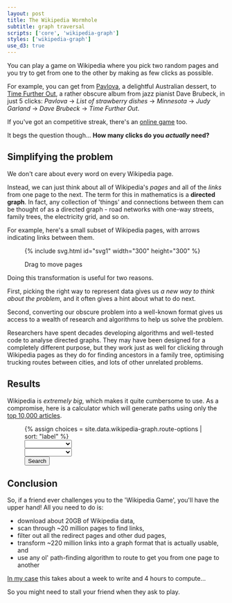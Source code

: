 ```yaml
---
layout: post
title: The Wikipedia Wormhole
subtitle: graph traversal
scripts: ['core', 'wikipedia-graph']
styles: ['wikipedia-graph']
use_d3: true
---
```


You can play a game on Wikipedia where you pick two random pages and you try to get from one to the other by making as few clicks as possible.

For example, you can get from [Pavlova](https://en.wikipedia.org/wiki/Pavlova_(cake)), a delightful Australian dessert, to [Time Further Out](https://en.wikipedia.org/wiki/Time_Further_Out), a rather obscure album from jazz pianist Dave Brubeck, in just 5 clicks: _Pavlova_ → _List of strawberry dishes_ → _Minnesota_ → _Judy Garland_ → _Dave Brubeck_ → _Time Further Out_.

If you've got an competitive streak, there's an [online game](https://www.thewikigame.com) too.

It begs the question though... **How many clicks do you _actually_ need?**

## Simplifying the problem
We don't care about every word on every Wikipedia page.

Instead, we can just think about all of Wikipedia's _pages_ and all of the _links_ from one page to the next. The term for this in mathematics is a **directed graph**. In fact, any collection of 'things' and connections between them can be thought of as a directed graph - road networks with one-way streets, family trees, the electricity grid, and so on. 

For example, here's a small subset of Wikipedia pages, with arrows indicating links between them.

<figure>
{% include svg.html id="svg1" width="300" height="300" %}
<figcaption>
    <p class="caption">Drag to move pages</p>
</figcaption>
</figure>

Doing this transformation is useful for two reasons.

First, picking the right way to represent data gives us _a new way to think about the problem_, and it often gives a hint about what to do next.

Second, converting our obscure problem into a well-known format gives us access to a wealth of research and algorithms to help us solve the problem.

Researchers have spent decades developing algorithms and well-tested code to analyse directed graphs. They may have been designed for a completely different purpose, but they work just as well for clicking through Wikipedia pages as they do for finding ancestors in a family tree, optimising trucking routes between cities, and lots of other unrelated problems. 

## Results

Wikipedia is _extremely big_, which makes it quite cumbersome to use. As a compromise, here is a calculator which will generate paths using only the [top 10,000 articles](https://en.wikipedia.org/wiki/Wikipedia:Vital_articles/Level/4). 

<figure>
<div class="route-query container">
    <div class="route-input row justify-content-center">
        {% assign choices = site.data.wikipedia-graph.route-options | sort: "label" %}
        <div class="col-10 col-sm-6 col-lg">
            <select id="route-start-picker">
                <option></option>
                {% for page in choices %}
                <option value="{{ page.id }}">{{ page.label }}</option>
                {% endfor %}
            </select>
        </div>
        <div class="col-10 col-sm-6 col-lg">
            <select id="route-end-picker">
                <option></option>
                {% for page in choices %}
                <option value="{{ page.id }}">{{ page.label }}</option>
                {% endfor %}
            </select>
        </div>
        <div class="w-100 d-sm-none"></div>
        <div class="col-auto">
            <button id="route-submit" class="btn btn-success" type="submit" onclick="submit_route_request()">Search</button>
        </div>
    </div>
    <div class="route-output"></div>
</div>
<!-- <figcaption>
    <p class="caption">Find a path from one page to another.</p>
</figcaption> -->
</figure>

## Conclusion

So, if a friend ever challenges you to the 'Wikipedia Game', you'll have the upper hand! All you need to do is:

- download about 20GB of Wikipedia data,
- scan through ~20 million pages to find links,
- filter out all the redirect pages and other dud pages,
- transform ~220 million links into a graph format that is actually usable, and
- use any ol' path-finding algorithm to route to get you from one page to another

[In my case](https://github.com/seedubjay/wikipedia-graph) this takes about a week to write and 4 hours to compute...

So you might need to stall your friend when they ask to play.
